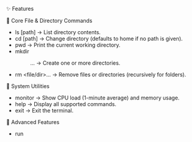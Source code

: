 ✨ Features

🔹 Core File & Directory Commands

* ls [path] → List directory contents.
* cd [path] → Change directory (defaults to home if no path is given).
* pwd → Print the current working directory.
* mkdir <dir>... → Create one or more directories.
* rm <file/dir>... → Remove files or directories (recursively for folders).

🔹 System Utilities

* monitor → Show CPU load (1-minute average) and memory usage.
* help → Display all supported commands.
* exit → Exit the terminal.

🔹 Advanced Features

* run <script> → Run Python scripts (`.py`) or executables in the current directory.
* schedule <task> at <time> → Schedule when a task should be done
* weather api (OpenWeatherMap)
* ai <natural language command> → Execute tasks using plain English, such as:

  - create folder test
  - move file.txt to documents
  - remove temp
  - list files in downloads

🔹 Cross-Platform Support

* Works on Linux, macOS, and Windows (though memory/CPU info is limited on Windows).


Example Usage

bash
$ pwd
/home/user/projects

$ mkdir test_folder
Directory 'test_folder' created.

$ ls
terminal.py
test_folder

$ ai create folder notes
Folder 'notes' created.

$ monitor
CPU Load (1 min average): 0.35
Memory Usage: 1200 MB used of 8000 MB total


🛠️ Acknowledgments

While developing this project, I utilized the CodeMate VS Code Extension to assist with error
detection and code optimization. I was amazed by how helpful it was and how much easier it made
for me to write clean, error-free code. It provided valuable insights that helped me refine my code,
ensuring better performance and reliability.

---
